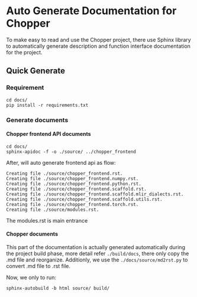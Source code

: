 # Auto Generate Documentation for Chopper

To make easy to read and use the Chopper project, there use Sphinx library to automatically generate description and function interface documentation for the project.

## Quick Generate

### Requirement
```
cd docs/
pip install -r requirements.txt
```

### Generate documents

#### Chopper frontend API documents
```shell
cd docs/
sphinx-apidoc -f -o ./source/ ../chopper_frontend
```
After, will auto generate frontend api as flow:
```
Creating file ./source/chopper_frontend.rst.
Creating file ./source/chopper_frontend.numpy.rst.
Creating file ./source/chopper_frontend.python.rst.
Creating file ./source/chopper_frontend.scaffold.rst.
Creating file ./source/chopper_frontend.scaffold.mlir_dialects.rst.
Creating file ./source/chopper_frontend.scaffold.utils.rst.
Creating file ./source/chopper_frontend.torch.rst.
Creating file ./source/modules.rst.
```
The modules.rst is main entrance

#### Chopper documents 
This part of the documentation is actually generated automatically during the project build phase, more detail refer `./build/docs`, there only copy the .md file and reorganize. Additionly, we use the `./docs/source/md2rst.py` to convert .md file to .rst file.

Now, we only to run:
```
sphinx-autobuild -b html source/ build/
```
